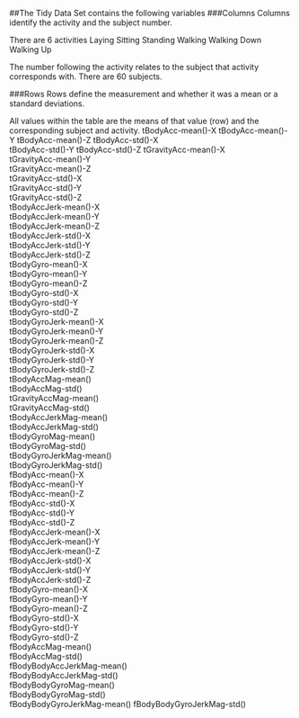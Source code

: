 ##The Tidy Data Set contains the following variables
###Columns 
Columns identify the activity and the subject number.

There are 6 activities
Laying
Sitting
Standing
Walking
Walking Down
Walking Up

The number following the activity relates to the subject that activity corresponds with.
There are 60 subjects.

###Rows
Rows define the measurement and whether it was a mean or a standard deviations.

All values within the table are the means of that value (row) and the corresponding subject and activity.
tBodyAcc-mean()-X
tBodyAcc-mean()-Y
tBodyAcc-mean()-Z
tBodyAcc-std()-X           
tBodyAcc-std()-Y
tBodyAcc-std()-Z
tGravityAcc-mean()-X        
tGravityAcc-mean()-Y       
tGravityAcc-mean()-Z        
tGravityAcc-std()-X         
tGravityAcc-std()-Y         
tGravityAcc-std()-Z        
tBodyAccJerk-mean()-X       
tBodyAccJerk-mean()-Y       
tBodyAccJerk-mean()-Z       
tBodyAccJerk-std()-X       
tBodyAccJerk-std()-Y        
tBodyAccJerk-std()-Z        
tBodyGyro-mean()-X          
tBodyGyro-mean()-Y         
tBodyGyro-mean()-Z          
tBodyGyro-std()-X           
tBodyGyro-std()-Y           
tBodyGyro-std()-Z          
tBodyGyroJerk-mean()-X      
tBodyGyroJerk-mean()-Y      
tBodyGyroJerk-mean()-Z      
tBodyGyroJerk-std()-X      
tBodyGyroJerk-std()-Y       
tBodyGyroJerk-std()-Z       
tBodyAccMag-mean()          
tBodyAccMag-std()          
tGravityAccMag-mean()       
tGravityAccMag-std()       
tBodyAccJerkMag-mean()      
tBodyAccJerkMag-std()      
tBodyGyroMag-mean()         
tBodyGyroMag-std()          
tBodyGyroJerkMag-mean()     
tBodyGyroJerkMag-std()     
fBodyAcc-mean()-X           
fBodyAcc-mean()-Y           
fBodyAcc-mean()-Z           
fBodyAcc-std()-X           
fBodyAcc-std()-Y            
fBodyAcc-std()-Z            
fBodyAccJerk-mean()-X       
fBodyAccJerk-mean()-Y      
fBodyAccJerk-mean()-Z       
fBodyAccJerk-std()-X        
fBodyAccJerk-std()-Y        
fBodyAccJerk-std()-Z       
fBodyGyro-mean()-X          
fBodyGyro-mean()-Y          
fBodyGyro-mean()-Z          
fBodyGyro-std()-X          
fBodyGyro-std()-Y           
fBodyGyro-std()-Z           
fBodyAccMag-mean()          
fBodyAccMag-std()          
fBodyBodyAccJerkMag-mean()  
fBodyBodyAccJerkMag-std()   
fBodyBodyGyroMag-mean()     
fBodyBodyGyroMag-std()     
fBodyBodyGyroJerkMag-mean() 
fBodyBodyGyroJerkMag-std() 